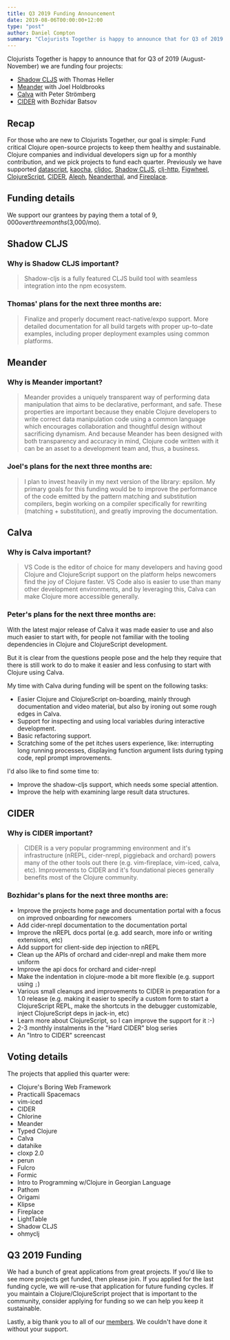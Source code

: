 ```yaml
---
title: Q3 2019 Funding Announcement
date: 2019-08-06T00:00:00+12:00
type: "post"
author: Daniel Compton
summary: "Clojurists Together is happy to announce that for Q3 of 2019 (August-October) we are funding four projects: Shadow CLJS with Thomas Heller, Meander with Joel Holdbrooks, Calva with Peter Strömberg, and CIDER with Bozhidar Batsov."
---
```


Clojurists Together is happy to announce that for Q3 of 2019 (August-November) we are funding four projects:

- [Shadow CLJS](http://shadow-cljs.org) with Thomas Heller
- [Meander](https://github.com/noprompt/meander) with Joel Holdbrooks
- [Calva](https://github.com/BetterThanTomorrow/calva) with Peter Strömberg
- [CIDER](https://cider.mx) with Bozhidar Batsov

## Recap

For those who are new to Clojurists Together, our goal is simple: Fund critical Clojure open-source projects to keep them healthy and sustainable. Clojure companies and individual developers sign up for a monthly contribution, and we pick projects to fund each quarter. Previously we have supported [datascript](https://github.com/tonsky/datascript), [kaocha](https://github.com/lambdaisland/kaocha), [cljdoc](https://cljdoc.xyz), [Shadow CLJS](https://github.com/thheller/shadow-cljs), [clj-http](https://github.com/dakrone/clj-http/), [Figwheel](https://github.com/bhauman/lein-figwheel), [ClojureScript](https://clojurescript.org), [CIDER](http://www.cider.mx/en/latest/), [Aleph](https://aleph.io), [Neanderthal](https://neanderthal.uncomplicate.org), and [Fireplace](https://github.com/tpope/vim-fireplace).

## Funding details

We support our grantees by paying them a total of $9,000 over three months ($3,000/mo).

## Shadow CLJS

### Why is Shadow CLJS important?

> Shadow-cljs is a fully featured CLJS build tool with seamless integration into the npm ecosystem.

### Thomas' plans for the next three months are:

> Finalize and properly document react-native/expo support. More detailed documentation for all build targets with proper up-to-date examples, including proper deployment examples using common platforms.

## Meander

### Why is Meander important?

> Meander provides a uniquely transparent way of performing data manipulation that aims to be declarative, performant, and safe. These properties are important because they enable Clojure developers to write correct data manipulation code using a common language which encourages collaboration and thoughtful design without sacrificing dynamism. And because Meander has been designed with both transparency and accuracy in mind, Clojure code written with it can be an asset to a development team and, thus, a business.

### Joel's plans for the next three months are:

> I plan to invest heavily in my next version of the library: epsilon. My primary goals for this funding would be to improve the performance of the code emitted by the pattern matching and substitution compilers, begin working on a compiler specifically for rewriting (matching + substitution), and greatly improving the documentation.

## Calva

### Why is Calva important?

> VS Code is the editor of choice for many developers and having good Clojure and ClojureScript support on the platform helps newcomers find the joy of Clojure faster. VS Code also is easier to use than many other development environments, and by leveraging this, Calva can make Clojure more accessible generally.

### Peter's plans for the next three months are:

With the latest major release of Calva it was made easier to use and also much easier to start with, for people not familiar with the tooling dependencies in Clojure and ClojureScript development.

But it is clear from the questions people pose and the help they require that there is still work to do to make it easier and less confusing to start with Clojure using Calva.

My time with Calva during funding will be spent on the following tasks:

- Easier Clojure and ClojureScript on-boarding, mainly through documentation and video material, but also by ironing out some rough edges in Calva.
- Support for inspecting and using local variables during interactive development.
- Basic refactoring support.
- Scratching some of the pet itches users experience, like: interrupting long running processes, displaying function argument lists during typing code, repl prompt improvements.

I'd also like to find some time to:

- Improve the shadow-cljs support, which needs some special attention.
- Improve the help with examining large result data structures.

## CIDER

### Why is CIDER important?

> CIDER is a very popular programming environment and it's infrastructure (nREPL, cider-nrepl, piggieback and orchard) powers many of the other tools out there (e.g. vim-fireplace, vim-iced, calva, etc). Improvements to CIDER and it's foundational pieces generally benefits most of the Clojure community.

### Bozhidar's plans for the next three months are:

- Improve the projects home page and documentation portal with a focus on improved onboarding for newcomers
- Add cider-nrepl documentation to the documentation portal
- Improve the nREPL docs portal (e.g. add search, more info or writing extensions, etc)
- Add support for client-side dep injection to nREPL
- Clean up the APIs of orchard and cider-nrepl and make them more uniform
- Improve the api docs for orchard and cider-nrepl
- Make the indentation in clojure-mode a bit more flexible (e.g. support using `;`)
- Various small cleanups and improvements to CIDER in preparation for a 1.0 release (e.g. making it easier to specify a custom form to start a ClojureScript REPL, make the shortcuts in the debugger customizable, inject ClojureScript deps in jack-in, etc)
- Learn more about ClojureScript, so I can improve the support for it :-)
- 2-3 monthly instalments in the "Hard CIDER" blog series
- An "Intro to CIDER" screencast

## Voting details

The projects that applied this quarter were:

- Clojure's Boring Web Framework
- Practicalli Spacemacs
- vim-iced
- CIDER
- Chlorine
- Meander
- Typed Clojure
- Calva
- datahike
- cloxp 2.0
- perun
- Fulcro
- Formic
- Intro to Programming w/Clojure in Georgian Language
- Pathom
- Origami
- Klipse
- Fireplace
- LightTable
- Shadow CLJS
- ohmyclj

## Q3 2019 Funding

We had a bunch of great applications from great projects. If you'd like to see more projects get funded, then please join. If you applied for the last funding cycle, we will re-use that application for future funding cycles. If you maintain a Clojure/ClojureScript project that is important to the community, consider applying for funding so we can help you keep it sustainable.

Lastly, a big thank you to all of our [members](/members/). We couldn't have done it without your support.
